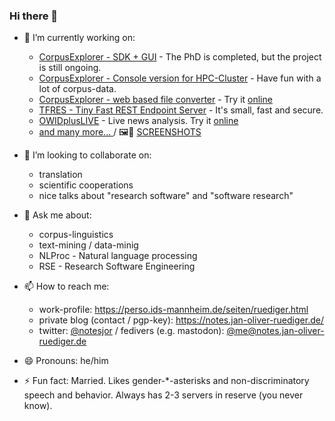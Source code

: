### Hi there 👋

- 🔭 I’m currently working on:
  - [CorpusExplorer - SDK + GUI](https://github.com/notesjor/corpusexplorer2.0) - The PhD is completed, but the project is still ongoing.
  - [CorpusExplorer - Console version for HPC-Cluster](https://github.com/notesjor/CorpusExplorer.Terminal.Console) - Have fun with a lot of corpus-data.
  - [CorpusExplorer - web based file converter](https://github.com/notesjor/CorpusExplorer.Tool4.WebConvert) - Try it [online](http://convert.corpusexplorer.de/)
  - [TFRES - Tiny Fast REST Endpoint Server](https://github.com/notesjor/TFRES-TinyFastRestEndpointServer) - It's small, fast and secure.
  - [OWIDplusLIVE](https://github.com/notesjor/IDS.OWID.Plus.Live) - Live news analysis. Try it [online](https://www.owid.de/plus/live-2021/)
  - [and many more... ](https://github.com/notesjor?tab=repositories) / 🖼📸 [SCREENSHOTS](https://notes.jan-oliver-ruediger.de/software/)

- 👯 I’m looking to collaborate on:
  - translation
  - scientific cooperations
  - nice talks about "research software" and "software research"

- 💬 Ask me about:
  - corpus-linguistics
  - text-mining / data-minig
  - NLProc - Natural language processing
  - RSE - Research Software Engineering

- 📫 How to reach me:
  - work-profile: https://perso.ids-mannheim.de/seiten/ruediger.html
  - private blog (contact / pgp-key): https://notes.jan-oliver-ruediger.de/
  - twitter: [@notesjor](https://twitter.com/notesjor) / fedivers (e.g. mastodon): [@me@notes.jan-oliver-ruediger.de](https://notes.jan-oliver-ruediger.de/@me)

- 😄 Pronouns: he/him
- ⚡ Fun fact: Married. Likes gender-\*-asterisks and non-discriminatory speech and behavior. Always has 2-3 servers in reserve (you never know).

<!--
**notesjor/notesjor** is a ✨ _special_ ✨ repository because its `README.md` (this file) appears on your GitHub profile.

Here are some ideas to get you started:

- 🔭 I’m currently working on ...
- 🌱 I’m currently learning ...
- 👯 I’m looking to collaborate on ...
- 🤔 I’m looking for help with ...
- 💬 Ask me about ...
- 📫 How to reach me: ...
- 😄 Pronouns: ...
- ⚡ Fun fact: ...
-->
